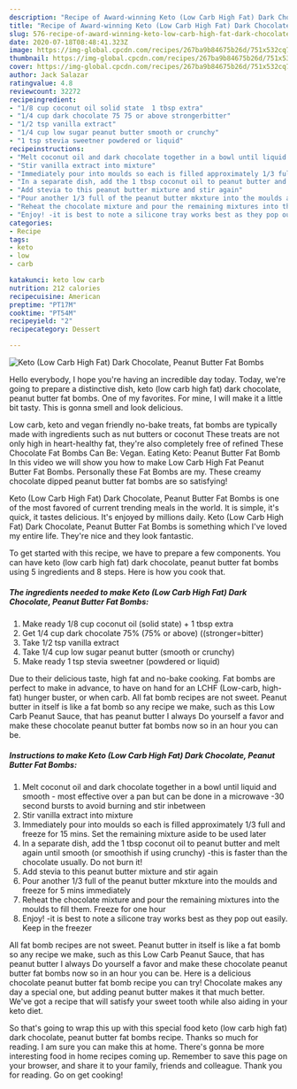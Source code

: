 ```yaml
---
description: "Recipe of Award-winning Keto (Low Carb High Fat) Dark Chocolate, Peanut Butter Fat Bombs"
title: "Recipe of Award-winning Keto (Low Carb High Fat) Dark Chocolate, Peanut Butter Fat Bombs"
slug: 576-recipe-of-award-winning-keto-low-carb-high-fat-dark-chocolate-peanut-butter-fat-bombs
date: 2020-07-18T08:48:41.323Z
image: https://img-global.cpcdn.com/recipes/267ba9b84675b26d/751x532cq70/keto-low-carb-high-fat-dark-chocolate-peanut-butter-fat-bombs-recipe-main-photo.jpg
thumbnail: https://img-global.cpcdn.com/recipes/267ba9b84675b26d/751x532cq70/keto-low-carb-high-fat-dark-chocolate-peanut-butter-fat-bombs-recipe-main-photo.jpg
cover: https://img-global.cpcdn.com/recipes/267ba9b84675b26d/751x532cq70/keto-low-carb-high-fat-dark-chocolate-peanut-butter-fat-bombs-recipe-main-photo.jpg
author: Jack Salazar
ratingvalue: 4.8
reviewcount: 32272
recipeingredient:
- "1/8 cup coconut oil solid state  1 tbsp extra"
- "1/4 cup dark chocolate 75 75 or above strongerbitter"
- "1/2 tsp vanilla extract"
- "1/4 cup low sugar peanut butter smooth or crunchy"
- "1 tsp stevia sweetner powdered or liquid"
recipeinstructions:
- "Melt coconut oil and dark chocolate together in a bowl until liquid and smooth - most effective over a pan but can be done in a microwave -30 second bursts to avoid burning and stir inbetween"
- "Stir vanilla extract into mixture"
- "Immediately pour into moulds so each is filled approximately 1/3 full and freeze for 15 mins. Set the remaining mixture aside to be used later"
- "In a separate dish, add the 1 tbsp coconut oil to peanut butter and melt again until smooth (or smoothish if using crunchy) -this is faster than the chocolate usually. Do not burn it!"
- "Add stevia to this peanut butter mixture and stir again"
- "Pour another 1/3 full of the peanut butter mkxture into the moulds and freeze for 5 mins immediately"
- "Reheat the chocolate mixture and pour the remaining mixtures into the moulds to fill them. Freeze for one hour"
- "Enjoy! -it is best to note a silicone tray works best as they pop out easily. Keep in the freezer"
categories:
- Recipe
tags:
- keto
- low
- carb

katakunci: keto low carb 
nutrition: 212 calories
recipecuisine: American
preptime: "PT17M"
cooktime: "PT54M"
recipeyield: "2"
recipecategory: Dessert

---
```



![Keto (Low Carb High Fat) Dark Chocolate, Peanut Butter Fat Bombs](https://img-global.cpcdn.com/recipes/267ba9b84675b26d/751x532cq70/keto-low-carb-high-fat-dark-chocolate-peanut-butter-fat-bombs-recipe-main-photo.jpg)

Hello everybody, I hope you're having an incredible day today. Today, we're going to prepare a distinctive dish, keto (low carb high fat) dark chocolate, peanut butter fat bombs. One of my favorites. For mine, I will make it a little bit tasty. This is gonna smell and look delicious.

Low carb, keto and vegan friendly no-bake treats, fat bombs are typically made with ingredients such as nut butters or coconut These treats are not only high in heart-healthy fat, they&#39;re also completely free of refined These Chocolate Fat Bombs Can Be: Vegan. Eating Keto: Peanut Butter Fat Bomb In this video we will show you how to make Low Carb High Fat Peanut Butter Fat Bombs. Personally these Fat Bombs are my. These creamy chocolate dipped peanut butter fat bombs are so satisfying!

Keto (Low Carb High Fat) Dark Chocolate, Peanut Butter Fat Bombs is one of the most favored of current trending meals in the world. It is simple, it's quick, it tastes delicious. It's enjoyed by millions daily. Keto (Low Carb High Fat) Dark Chocolate, Peanut Butter Fat Bombs is something which I've loved my entire life. They're nice and they look fantastic.


To get started with this recipe, we have to prepare a few components. You can have keto (low carb high fat) dark chocolate, peanut butter fat bombs using 5 ingredients and 8 steps. Here is how you cook that.

<!--inarticleads1-->

##### The ingredients needed to make Keto (Low Carb High Fat) Dark Chocolate, Peanut Butter Fat Bombs:

1. Make ready 1/8 cup coconut oil (solid state) + 1 tbsp extra
1. Get 1/4 cup dark chocolate 75% (75% or above) ((stronger=bitter)
1. Take 1/2 tsp vanilla extract
1. Take 1/4 cup low sugar peanut butter (smooth or crunchy)
1. Make ready 1 tsp stevia sweetner (powdered or liquid)


Due to their delicious taste, high fat and no-bake cooking. Fat bombs are perfect to make in advance, to have on hand for an LCHF (Low-carb, high-fat) hunger buster, or when carb. All fat bomb recipes are not sweet. Peanut butter in itself is like a fat bomb so any recipe we make, such as this Low Carb Peanut Sauce, that has peanut butter I always Do yourself a favor and make these chocolate peanut butter fat bombs now so in an hour you can be. 

<!--inarticleads2-->

##### Instructions to make Keto (Low Carb High Fat) Dark Chocolate, Peanut Butter Fat Bombs:

1. Melt coconut oil and dark chocolate together in a bowl until liquid and smooth - most effective over a pan but can be done in a microwave -30 second bursts to avoid burning and stir inbetween
1. Stir vanilla extract into mixture
1. Immediately pour into moulds so each is filled approximately 1/3 full and freeze for 15 mins. Set the remaining mixture aside to be used later
1. In a separate dish, add the 1 tbsp coconut oil to peanut butter and melt again until smooth (or smoothish if using crunchy) -this is faster than the chocolate usually. Do not burn it!
1. Add stevia to this peanut butter mixture and stir again
1. Pour another 1/3 full of the peanut butter mkxture into the moulds and freeze for 5 mins immediately
1. Reheat the chocolate mixture and pour the remaining mixtures into the moulds to fill them. Freeze for one hour
1. Enjoy! -it is best to note a silicone tray works best as they pop out easily. Keep in the freezer


All fat bomb recipes are not sweet. Peanut butter in itself is like a fat bomb so any recipe we make, such as this Low Carb Peanut Sauce, that has peanut butter I always Do yourself a favor and make these chocolate peanut butter fat bombs now so in an hour you can be. Here is a delicious chocolate peanut butter fat bomb recipe you can try! Chocolate makes any day a special one, but adding peanut butter makes it that much better. We&#39;ve got a recipe that will satisfy your sweet tooth while also aiding in your keto diet. 

So that's going to wrap this up with this special food keto (low carb high fat) dark chocolate, peanut butter fat bombs recipe. Thanks so much for reading. I am sure you can make this at home. There's gonna be more interesting food in home recipes coming up. Remember to save this page on your browser, and share it to your family, friends and colleague. Thank you for reading. Go on get cooking!
